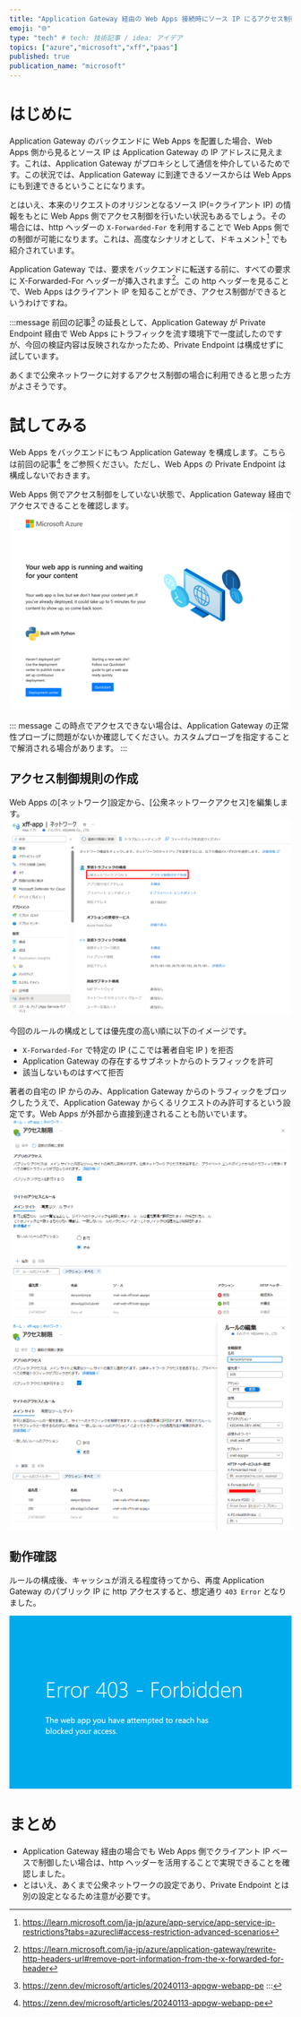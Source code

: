 ```yaml
---
title: "Application Gateway 経由の Web Apps 接続時にソース IP にるアクセス制御を行う"
emoji: "🌐"
type: "tech" # tech: 技術記事 / idea: アイデア
topics: ["azure","microsoft","xff","paas"]
published: true
publication_name: "microsoft"
---
```

# はじめに
Application Gateway のバックエンドに Web Apps を配置した場合、Web Apps 側から見るとソース IP は Application Gateway の IP アドレスに見えます。これは、Application Gateway がプロキシとして通信を仲介しているためです。この状況では、Application Gateway に到達できるソースからは Web Apps にも到達できるということになります。

とはいえ、本来のリクエストのオリジンとなるソース IP(=クライアント IP) の情報をもとに Web Apps 側でアクセス制御を行いたい状況もあるでしょう。その場合には、http ヘッダーの `X-Forwarded-For` を利用することで Web Apps 側での制御が可能になります。これは、高度なシナリオとして、ドキュメント[^1] でも紹介されています。
[^1]: https://learn.microsoft.com/ja-jp/azure/app-service/app-service-ip-restrictions?tabs=azurecli#access-restriction-advanced-scenarios

Application Gateway では、要求をバックエンドに転送する前に、すべての要求に X-Forwarded-For ヘッダーが挿入されます[^2]。この http ヘッダーを見ることで、Web Apps はクライアント IP を知ることができ、アクセス制御ができるというわけですね。 
[^2]: https://learn.microsoft.com/ja-jp/azure/application-gateway/rewrite-http-headers-url#remove-port-information-from-the-x-forwarded-for-header

:::message
前回の記事[^3] の延長として、Application Gateway が Private Endpoint 経由で Web Apps にトラフィックを流す環境下で一度試したのですが、今回の検証内容は反映されなかったため、Private Endpoint は構成せずに試しています。

あくまで公衆ネットワークに対するアクセス制御の場合に利用できると思った方がよさそうです。
[^3]: https://zenn.dev/microsoft/articles/20240113-appgw-webapp-pe
:::

# 試してみる
Web Apps をバックエンドにもつ Application Gateway を構成します。こちらは前回の記事[^4] をご参照ください。ただし、Web Apps の Private Endpoint は構成しないでおきます。
[^4]: https://zenn.dev/microsoft/articles/20240113-appgw-webapp-pe

Web Apps 側でアクセス制御をしていない状態で、Application Gateway 経由でアクセスできることを確認します。
![](/images/20240113-appgw-webapp-xff/05.png)

::: message
この時点でアクセスできない場合は、Application Gateway の正常性プローブに問題がないか確認してください。カスタムプローブを指定することで解消される場合があります。
:::


## アクセス制御規則の作成
Web Apps の[ネットワーク]設定から、[公衆ネットワークアクセス]を編集します。
![](/images/20240113-appgw-webapp-xff/01.png)


今回のルールの構成としては優先度の高い順に以下のイメージです。
- `X-Forwarded-For` で特定の IP (ここでは著者自宅 IP ) を拒否
- Application Gateway の存在するサブネットからのトラフィックを許可
- 該当しないものはすべて拒否

著者の自宅の IP からのみ、Application Gateway からのトラフィックをブロックしたうえで、Application Gateway からくるリクエストのみ許可するという設定です。Web Apps が外部から直接到達されることも防いでいます。
![](/images/20240113-appgw-webapp-xff/02.png)
![](/images/20240113-appgw-webapp-xff/03.png)

## 動作確認
ルールの構成後、キャッシュが消える程度待ってから、再度 Application Gateway のパブリック IP に http アクセスすると、想定通り `403 Error` となりました。

![](/images/20240113-appgw-webapp-xff/04.png)

# まとめ
- Application Gateway 経由の場合でも Web Apps 側でクライアント IP ベースで制御したい場合は、http ヘッダーを活用することで実現できることを確認しました。
- とはいえ、あくまで公衆ネットワークの設定であり、Private Endpoint とは別の設定となるため注意が必要です。
